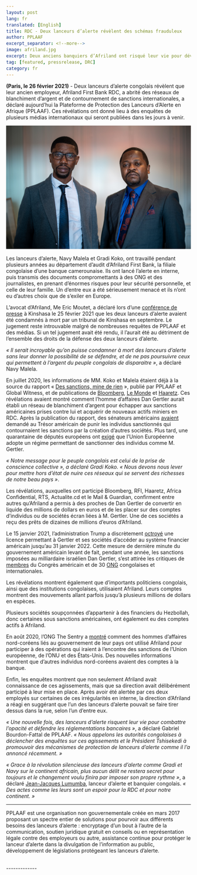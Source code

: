 ```yaml
---
layout: post
lang: fr
translated: [English]
title: RDC - Deux lanceurs d’alerte révèlent des schémas frauduleux
author: PPLAAF
excerpt_separator: <!--more-->
image: afriland.jpg
excerpt: Deux anciens banquiers d’Afriland ont risqué leur vie pour dévoiler des malversations  
tag: [featured, pressrelease, DRC]
category: fr
---
```


**(Paris, le 26 février 2021)** - Deux lanceurs d’alerte congolais révèlent que leur ancien employeur, Afriland First Bank RDC, a abrité des réseaux de blanchiment d’argent et de contournement de sanctions internationales, a déclaré aujourd’hui la Plateforme de Protection des Lanceurs d’Alerte en Afrique (PPLAAF). Ces révélations ont donné lieu à des enquêtes de plusieurs médias internationaux qui seront publiées dans les jours à venir.

<img class="img-responsive img-post center-block" src="/assets/images/posts/afriland.jpg">

Les lanceurs d’alerte, Navy Malela et Gradi Koko, ont travaillé pendant plusieurs années au département d’audit d’Afriland First Bank, la filiale congolaise d’une banque camerounaise. Ils ont lancé l’alerte en interne, puis transmis des documents compromettants à des ONG et des journalistes, en prenant d’énormes risques pour leur sécurité personnelle, et celle de leur famille. Un d’entre eux a été sérieusement menacé et ils n’ont eu d’autres choix que de s’exiler en Europe. 

L’avocat d’Afriland, Me Eric Moutet, a déclaré lors d’une [conférence de presse](https://depeche.cd/2021/02/25/rdc-afriland-first-bank-de-nouveau-en-justice-contre-plaaf-et-global-witness-pour-recel-dinformation/) à Kinshasa le 25 février 2021 que les deux lanceurs d’alerte avaient été condamnés à mort par un tribunal de Kinshasa en septembre. Le jugement reste introuvable malgré de nombreuses requêtes de PPLAAF et des médias. Si un tel jugement avait été rendu, il l’aurait été au détriment de l’ensemble des droits de la défense des deux lanceurs d’alerte.

_« Il serait incroyable qu’on puisse condamner à mort des lanceurs d’alerte sans leur donner la possibilité de se défendre, et de ne pas poursuivre ceux qui permettent à l’argent du peuple congolais de disparaitre »_, a déclaré Navy Malela. 

En juillet 2020, les informations de MM. Koko et Malela étaient déjà à la source du rapport « [Des sanctions, mine de rien](https://www.pplaaf.org/fr/2020/07/02/billionaire_laundering_drc.html) », publié par PPLAAF et Global Witness, et de publications de [Bloomberg](https://www.bloomberg.com/news/features/2020-07-02/sanctioned-billionaire-dan-gertler-s-haven-a-tiny-congolese-bank), [Le Monde](https://www.lemonde.fr/afrique/article/2020/07/02/en-rdc-le-jeu-trouble-du-milliardaire-israelien-dan-gertler-face-aux-sanctions-americaines_6044903_3212.html) et [Haaretz](https://www.haaretz.com/israel-news/.premium.MAGAZINE-suitcases-of-cash-deposited-in-congo-then-millions-transferred-to-israeli-figures-1.8963439). Ces révélations avaient montré comment l’homme d’affaires Dan Gertler aurait établi un réseau de blanchiment d’argent pour échapper aux sanctions américaines prises contre lui et acquérir de nouveaux actifs miniers en RDC. Après la publication du rapport, des sénateurs américains [avaient](https://int.nyt.com/data/documenttools/2020-08-17-drc-corruption-letter-to-sec-mnuchin-pompeo/10c1fa675ad02add/full.pdf) demandé au Trésor américain de punir les individus sanctionnés qui contournaient les sanctions par la création d’autres sociétés. Plus tard, une quarantaine de députés européens ont [exigé](https://deskeco.com/2021/02/06/rdc-ue-une-quarantaine-des-deputes-europeens-reclame-des-sanctions-pour-corruption) que l’Union Européenne adopte un régime permettant de sanctionner des individus comme M. Gertler.

_« Notre message pour le peuple congolais est celui de la prise de conscience collective », a déclaré Gradi Koko. « Nous devons nous lever pour mettre hors d’état de nuire ces réseaux qui se servent des richesses de notre beau pays »_.

Les révélations, auxquelles ont participé Bloomberg, RFI, Haaretz, Africa Confidential, RTS, Actualite.cd et le Mail & Guardian, confirment entre autres qu’Afriland a permis à des proches de Dan Gertler de convertir en liquide des millions de dollars en euros et de les placer sur des comptes d’individus ou de sociétés écran liées à M. Gertler. Une de ces sociétés a reçu des prêts de dizaines de millions d’euros d’Afriland.

Le 15 janvier 2021, l’administration Trump a discrètement [octroyé](https://www.nytimes.com/2021/01/24/us/politics/dan-gertler-sanctions.html) une licence permettant à Gertler et ses sociétés d’accéder au système financier américain jusqu’au 31 janvier 2022. Cette mesure de dernière minute du gouvernement américain levant de fait, pendant une année, les sanctions imposées au milliardaire israélien Dan Gertler, s’est attirée les critiques de [membres](https://foreignaffairs.house.gov/_cache/files/d/a/da86c108-6999-44e8-acc9-720a6fc4b433/1A99E0DFF0E3A8BF8E4F623DC89DC1C2.2-3-2021.-meeks-bass-himes-letter-to-secretary-yellen-re-dan-gertler.pdf) du Congrès américain et de 30 [ONG](https://www.hrw.org/fr/news/2021/02/03/lettre-conjointe-aux-etats-unis-sur-la-licence-de-dan-gertler) congolaises et internationales.

Les révélations montrent également que d’importants politiciens congolais, ainsi que des institutions congolaises, utilisaient Afriland. Leurs comptes montrent des mouvements allant parfois jusqu’à plusieurs millions de dollars en espèces. 

Plusieurs sociétés soupçonnées d’appartenir à des financiers du Hezbollah, donc certaines sous sanctions américaines, ont également eu des comptes actifs à Afriland.

En août 2020, l’ONG The Sentry a [montré](https://thesentry.org/reports/affaires-risquees/) comment des hommes d’affaires nord-coréens liés au gouvernement de leur pays ont utilisé Afriland pour participer à des opérations qui iraient à l’encontre des sanctions de l’Union européenne, de l’ONU et des États-Unis. Des nouvelles informations montrent que d’autres individus nord-coréens avaient des comptes à la banque.

Enfin, les enquêtes montrent que non seulement Afriland avait connaissance de ces agissements, mais que sa direction avait délibérément participé à leur mise en place. Après avoir été alertée par ces deux employés sur certaines de ces irrégularités en interne, la direction d’Afriland a réagi en suggérant que l’un des lanceurs d’alerte pouvait se faire tirer dessus dans la rue, selon l’un d’entre eux.

_« Une nouvelle fois, des lanceurs d’alerte risquent leur vie pour combattre l’opacité et défendre les réglementations bancaires »_, a déclaré Gabriel Bourdon-Fattal de PPLAAF. _« Nous appelons les autorités congolaises à déclencher des enquêtes sur ces agissements et le Président Tshisekedi à promouvoir des mécanismes de protection de lanceurs d’alerte comme il l’a annoncé récemment. »_ 

_« Grace à la révolution silencieuse des lanceurs d’alerte comme Gradi et Navy sur le continent africain, plus aucun délit ne restera secret pour toujours et le changement voulu finira par imposer son propre rythme »_, a déclaré [Jean-Jacques Lumumba](https://www.pplaaf.org/fr/whistleblowers/jean-jacques-lumumba.html), lanceur d’alerte et banquier congolais. _« Des actes comme les leurs sont un espoir pour la RDC et pour notre continent. »_


-----

PPLAAF est une organisation non gouvernementale créée en mars 2017 proposant un spectre entier de solutions pour pourvoir aux différents besoins des lanceurs d’alerte : encryptage d’un bout à l’autre de la communication, soutien juridique gratuit en conseils ou en représentation légale contre des employeurs ou autre, assistance continue pour protéger le lanceur d’alerte dans la divulgation de l’information au public, développement de législations protégeant les lanceurs d’alerte.


<br />
-------------
<br />
<br />
<br />
